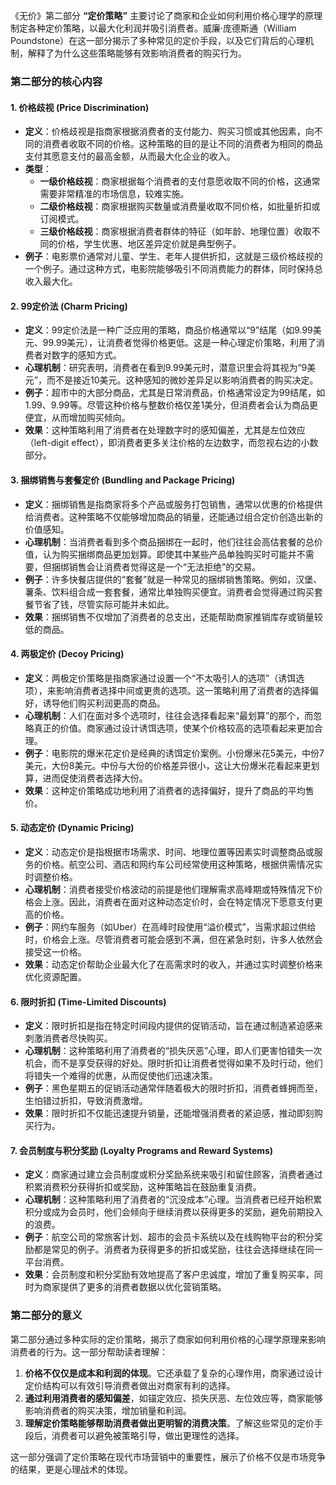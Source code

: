 《无价》第二部分 **“定价策略”** 主要讨论了商家和企业如何利用价格心理学的原理制定各种定价策略，以最大化利润并吸引消费者。威廉·庞德斯通（William Poundstone）在这一部分揭示了多种常见的定价手段，以及它们背后的心理机制，解释了为什么这些策略能够有效影响消费者的购买行为。

### 第二部分的核心内容

#### 1. **价格歧视 (Price Discrimination)**
   - **定义**：价格歧视是指商家根据消费者的支付能力、购买习惯或其他因素，向不同的消费者收取不同的价格。这种策略的目的是让不同的消费者为相同的商品支付其愿意支付的最高金额，从而最大化企业的收入。
   - **类型**：
     - **一级价格歧视**：商家根据每个消费者的支付意愿收取不同的价格，这通常需要非常精准的市场信息，较难实施。
     - **二级价格歧视**：商家根据购买数量或消费量收取不同价格，如批量折扣或订阅模式。
     - **三级价格歧视**：商家根据消费者群体的特征（如年龄、地理位置）收取不同的价格，学生优惠、地区差异定价就是典型例子。
   - **例子**：电影票价通常对儿童、学生、老年人提供折扣，这就是三级价格歧视的一个例子。通过这种方式，电影院能够吸引不同消费能力的群体，同时保持总收入最大化。

#### 2. **99定价法 (Charm Pricing)**
   - **定义**：99定价法是一种广泛应用的策略，商品价格通常以“9”结尾（如9.99美元、99.99美元），让消费者觉得价格更低。这是一种心理定价策略，利用了消费者对数字的感知方式。
   - **心理机制**：研究表明，消费者在看到9.99美元时，潜意识里会将其视为“9美元”，而不是接近10美元。这种感知的微妙差异足以影响消费者的购买决定。
   - **例子**：超市中的大部分商品，尤其是日常消费品，价格通常设定为99结尾，如1.99、9.99等。尽管这种价格与整数价格仅差1美分，但消费者会认为商品更便宜，从而增加购买倾向。
   - **效果**：这种策略利用了消费者在处理数字时的感知偏差，尤其是左位效应（left-digit effect），即消费者更多关注价格的左边数字，而忽视右边的小数部分。

#### 3. **捆绑销售与套餐定价 (Bundling and Package Pricing)**
   - **定义**：捆绑销售是指商家将多个产品或服务打包销售，通常以优惠的价格提供给消费者。这种策略不仅能够增加商品的销量，还能通过组合定价创造出新的价值感知。
   - **心理机制**：当消费者看到多个商品捆绑在一起时，他们往往会高估套餐的总价值，认为购买捆绑商品更加划算。即使其中某些产品单独购买时可能并不需要，但捆绑销售会让消费者觉得这是一个“无法拒绝”的交易。
   - **例子**：许多快餐店提供的“套餐”就是一种常见的捆绑销售策略。例如，汉堡、薯条、饮料组合成一套套餐，通常比单独购买便宜。消费者会觉得通过购买套餐节省了钱，尽管实际可能并未如此。
   - **效果**：捆绑销售不仅增加了消费者的总支出，还能帮助商家推销库存或销量较低的商品。

#### 4. **两极定价 (Decoy Pricing)**
   - **定义**：两极定价策略是指商家通过设置一个“不太吸引人的选项”（诱饵选项），来影响消费者选择中间或更贵的选项。这一策略利用了消费者的选择偏好，诱导他们购买利润更高的商品。
   - **心理机制**：人们在面对多个选项时，往往会选择看起来“最划算”的那个，而忽略真正的价值。商家通过设计诱饵选项，使某个价格较高的选项看起来更加合理。
   - **例子**：电影院的爆米花定价是经典的诱饵定价案例。小份爆米花5美元，中份7美元，大份8美元。中份与大份的价格差异很小，这让大份爆米花看起来更划算，进而促使消费者选择大份。
   - **效果**：这种定价策略成功地利用了消费者的选择偏好，提升了商品的平均售价。

#### 5. **动态定价 (Dynamic Pricing)**
   - **定义**：动态定价是指根据市场需求、时间、地理位置等因素实时调整商品或服务的价格。航空公司、酒店和网约车公司经常使用这种策略，根据供需情况实时调整价格。
   - **心理机制**：消费者接受价格波动的前提是他们理解需求高峰期或特殊情况下价格会上涨。因此，消费者在面对这种动态定价时，会在特定情况下愿意支付更高的价格。
   - **例子**：网约车服务（如Uber）在高峰时段使用“溢价模式”，当需求超过供给时，价格会上涨。尽管消费者可能会感到不满，但在紧急时刻，许多人依然会接受这一价格。
   - **效果**：动态定价帮助企业最大化了在高需求时的收入，并通过实时调整价格来优化资源配置。

#### 6. **限时折扣 (Time-Limited Discounts)**
   - **定义**：限时折扣是指在特定时间段内提供的促销活动，旨在通过制造紧迫感来刺激消费者尽快购买。
   - **心理机制**：这种策略利用了消费者的“损失厌恶”心理，即人们更害怕错失一次机会，而不是享受获得的好处。限时折扣让消费者觉得如果不及时行动，他们将错失一个难得的优惠，从而促使他们迅速决策。
   - **例子**：黑色星期五的促销活动通常伴随着极大的限时折扣，消费者蜂拥而至，生怕错过折扣，导致消费激增。
   - **效果**：限时折扣不仅能迅速提升销量，还能增强消费者的紧迫感，推动即刻购买行为。

#### 7. **会员制度与积分奖励 (Loyalty Programs and Reward Systems)**
   - **定义**：商家通过建立会员制度或积分奖励系统来吸引和留住顾客，消费者通过积累消费积分获得折扣或奖励，这种策略旨在鼓励重复消费。
   - **心理机制**：这种策略利用了消费者的“沉没成本”心理。当消费者已经开始积累积分或成为会员时，他们会倾向于继续消费以获得更多的奖励，避免前期投入的浪费。
   - **例子**：航空公司的常旅客计划、超市的会员卡系统以及在线购物平台的积分奖励都是常见的例子。消费者为获得更多的折扣或奖励，往往会选择继续在同一平台消费。
   - **效果**：会员制度和积分奖励有效地提高了客户忠诚度，增加了重复购买率，同时为商家提供了更多的消费者数据以优化营销策略。

### 第二部分的意义

第二部分通过多种实际的定价策略，揭示了商家如何利用价格的心理学原理来影响消费者的行为。这一部分帮助读者理解：

1. **价格不仅仅是成本和利润的体现**。它还承载了复杂的心理作用，商家通过设计定价结构可以有效引导消费者做出对商家有利的选择。
2. **通过利用消费者的感知偏差**，如锚定效应、损失厌恶、左位效应等，商家能够影响消费者的购买决策，增加销量和利润。
3. **理解定价策略能够帮助消费者做出更明智的消费决策**。了解这些常见的定价手段后，消费者可以避免被策略引导，做出更理性的选择。

这一部分强调了定价策略在现代市场营销中的重要性，展示了价格不仅是市场竞争的结果，更是心理战术的体现。
